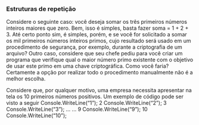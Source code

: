 ### Estruturas de repetição
Considere o seguinte caso: você deseja somar os três primeiros números inteiros maiores que zero. Bem, isso é simples, basta fazer soma = 1 + 2 + 3. Até certo ponto sim, é simples, porém, e se você for solicitado a somar os mil primeiros números inteiros primos, cujo resultado será usado em um procedimento de segurança, por exemplo, durante a criptografia de um arquivo? Outro caso, considere que seu chefe pediu para você criar um programa que verifique qual o maior número primo existente com o objetivo de usar este primo em uma chave criptográfica. Como você faria? Certamente a opção por realizar todo o procedimento manualmente não é a melhor escolha.

Considere que, por qualquer motivo, uma empresa necessita apresentar na tela os 10 primeiros números positivos. Um exemplo de código pode ser visto a seguir
Console.WriteLine(“1”); 
2 Console.WriteLine(“2”); 
3 Console.WriteLine(“3”); 
... 
... 
9 Console.WriteLine(“9”); 
10 Console.WriteLine(“10”);